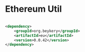 # Ethereum Util

```xml

<dependency>
    <groupId>org.beykery</groupId>
    <artifactId>eu</artifactId>
    <version>0.0.42</version>
</dependency>
```
